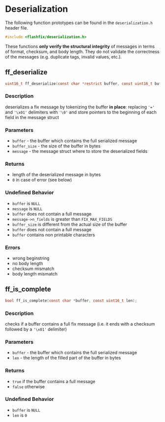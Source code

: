 # Deserialization

The following function prototypes can be found in the `deserialization.h` header file.

```c
#include <flashfix/deserialization.h>
```

These functions **only verify the structural integrity** of messages in terms of format, checksum, and body length. They do not validate the correctness of the messages (e.g. duplicate tags, invalid values, etc.).

## ff_deserialize

```c
uint16_t ff_deserialize(const char *restrict buffer, const uint16_t buffer_size, fix_message_t *restrict message);
```

### Description
deserializes a fix message by tokenizing the buffer **in place**: replacing `'='` and `'\x01'` delimiters with `'\0'` and store pointers to the beginning of each field in the message struct

### Parameters
  - `buffer` - the buffer which contains the full serialized message
  - `buffer_size` - the size of the buffer in bytes
  - `message` - the message struct where to store the deserialized fields

### Returns
  - length of the deserialized message in bytes
  - `0` in case of error (see below)

### Undefined Behavior
  - `buffer` is `NULL`
  - `message` is `NULL`
  - `buffer` does not contain a full message
  - `message->n_fields` is greater than `FIX_MAX_FIELDS`
  - `buffer_size` is different from the actual size of the buffer
  - `buffer` does not contain a full message
  - `buffer` contains non printable characters

### Errors
  - wrong beginstring
  - no body length
  - checksum mismatch
  - body length mismatch

## ff_is_complete

```c
bool ff_is_complete(const char *buffer, const uint16_t len);
```

### Description
checks if a buffer contains a full fix message (i.e. it ends with a checksum followed by a `'\x01'` delimiter)

### Parameters
  - `buffer` - the buffer which contains the full serialized message
  - `len` - the length of the filled part of the buffer in bytes

### Returns
  - `true` if the buffer contains a full message
  - `false` otherwise

### Undefined Behavior
  - `buffer` is `NULL`
  - `len` is `0`